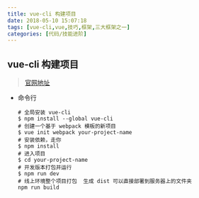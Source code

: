 ```yaml
---
title: vue-cli 构建项目
date: 2018-05-10 15:07:18
tags: [vue-cli,vue,技巧,框架,三大框架之一]
categories: [代码/技能进阶]
---
```


## vue-cli 构建项目

> [官网地址](https://cn.vuejs.org/v2/guide/installation.html#%E5%91%BD%E4%BB%A4%E8%A1%8C%E5%B7%A5%E5%85%B7-CLI)

* 命令行
  ```base
  # 全局安装 vue-cli
  $ npm install --global vue-cli
  # 创建一个基于 webpack 模板的新项目
  $ vue init webpack your-project-name
  # 安装依赖，走你
  $ npm install
  # 进入项目
  $ cd your-project-name
  # 开发版本打包并运行
  $ npm run dev
  # 线上环境整个项目打包  生成 dist 可以直接部署到服务器上的文件夹
  npm run build
  ```
